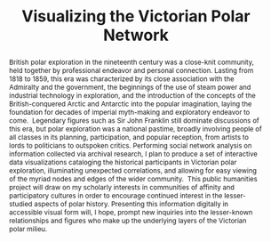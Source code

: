 ---
pid: g2022rosenberg
done: true
title: Visualizing the Victorian Polar Network
category: Grad Fellowship Project
tags:
- spatial-humanities
- public-humanities
cohort_year: '2022'
abstract: |-
  British polar exploration in the nineteenth century was a close-knit community, held together by professional endeavor and personal connection. Lasting from 1818 to 1859, this era was characterized by its close association with the Admiralty and the government, the beginnings of the use of steam power and industrial technology in exploration, and the introduction of the concepts of the British-conquered Arctic and Antarctic into the popular imagination, laying the foundation for decades of imperial myth-making and exploratory endeavor to come. 
  Legendary figures such as Sir John Franklin still dominate discussions of this era, but polar exploration was a national pastime, broadly involving people of all classes in its planning, participation, and popular reception, from artists to lords to politicians to outspoken critics. Performing social network analysis on information collected via archival research, I plan to produce a set of interactive data visualizations cataloging the historical participants in Victorian polar exploration, illuminating unexpected correlations, and allowing for easy viewing of the myriad nodes and edges of the wider community. 
  This public humanities project will draw on my scholarly interests in communities of affinity and participatory cultures in order to encourage continued interest in the lesser-studied aspects of polar history. Presenting this information digitally in accessible visual form will, I hope, prompt new inquiries into the lesser-known relationships and figures who make up the underlying layers of the Victorian polar milieu.
pis:
- rosenberg
link: https://allegrarosenberg.notion.site/9d3c4db5a6f743668405ef7166729358?v=25c9bbaa820c4542b8e1a6278f5ec7c7
local_image: g2022rosenberg.jpg
original_img: https://drive.google.com/open?id=1LTE_WVB4tJRsS077H75CzscQvEL69S3k
hero_image: "/media/banners/g2022rosenberg.jpg"
order: '037'
layout: project
---